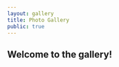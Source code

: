 ```yaml
---
layout: gallery
title: Photo Gallery
public: true
---
```


Welcome to the gallery!
-----------------------

